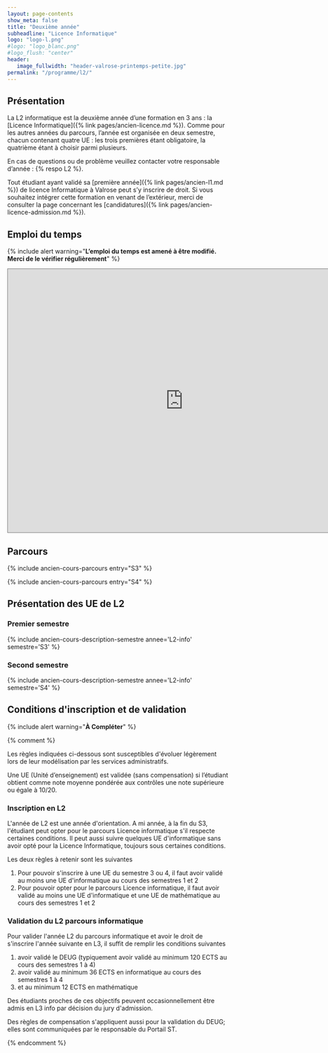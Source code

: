 ```yaml
---
layout: page-contents
show_meta: false
title: "Deuxième année"
subheadline: "Licence Informatique"
logo: "logo-l.png"
#logo: "logo_blanc.png"
#logo_flush: "center"
header:
   image_fullwidth: "header-valrose-printemps-petite.jpg"
permalink: "/programme/l2/"
---
```


## Présentation ##

La L2 informatique est la deuxième année d’une formation en 3 ans : la
[Licence Informatique]({% link pages/ancien-licence.md %}). Comme pour
les autres années du parcours, l’année est organisée en deux semestre,
chacun contenant quatre UE : les trois premières étant obligatoire, la
quatrième étant à choisir parmi plusieurs.

En cas de questions ou de problème veuillez contacter votre
responsable d’année : {% respo L2 %}.

Tout étudiant ayant validé sa [première année]({% link
pages/ancien-l1.md %}) de licence Informatique à Valrose peut s’y
inscrire de droit. Si vous souhaitez intégrer cette formation en
venant de l’extérieur, merci de consulter la page concernant les
[candidatures]({% link pages/ancien-licence-admission.md %}).

## Emploi du temps ##

{% include alert warning="<b>L’emploi du temps est amené à être modifié. Merci de le vérifier régulièrement</b>" %}

<p><iframe style="border: solid 1px #777;" src="https://calendar.google.com/calendar/embed?height=600&amp;wkst=2&amp;bgcolor=%23ffffff&amp;ctz=Europe%2FParis&amp;title=L2%20Informatique&amp;mode=WEEK&amp;src=ZGNhMWYzNWM2NWZjNDQzMzM3ODQ1MTRhNzZjN2VhYjYxNDQzMGM3NWM1ODJmYmI2MTY2YTczZmVmZGQ3ZjNlZEBncm91cC5jYWxlbmRhci5nb29nbGUuY29t&amp;src=MTRkOGQ4MjQxYzY1NDc1YWVhMDBjMDlmOTZlMjU4YWZjMWI4M2YxODEyZmY1MzZiNDFmMjJhNDFlNGVkNTA1MEBncm91cC5jYWxlbmRhci5nb29nbGUuY29t&amp;src=MWNhYjllYmM0MmNkN2Q0NTQ3ZDkzM2I2NDhkZjc0ODFmMDQ0MWE1ZTQ3YmQ2Yzc3M2IyZGUxZDMxMTM4MjYzOEBncm91cC5jYWxlbmRhci5nb29nbGUuY29t&amp;src=OGQxOTE1ZTg4NjI2M2YyMGExMjllMjVmYTcyYjg3ZTZkMWNmZDAxMzg4ZTNkN2I1MWEyMDI3NTcyZTI1NzRiZkBncm91cC5jYWxlbmRhci5nb29nbGUuY29t&amp;src=YmQwYjg2NzQ5MWMyZWFlMGNlMjY2NjZjN2YzOWVlOWE1NGQ5NmIxMDdhNDVhYWVlODg4MTJjYTljNzMyMjE4MEBncm91cC5jYWxlbmRhci5nb29nbGUuY29t&amp;src=ZjI3MzQ3MmFhNGMyYWI0OTlmZjAwMzE5Nzk3MTAwM2E5NDJhYTkzMTQ5MzljNzdkMjE0MmMxZWQ2ZmU3ZThhN0Bncm91cC5jYWxlbmRhci5nb29nbGUuY29t&amp;src=N2M5MTQ3YzAyNmM3ODcwM2E5YjNhYjg1NzQxZTY2MzQ0MjkxNzU0MGM1OWFkNDkyNjFjNTkyMTE2ODRmNmJkNUBncm91cC5jYWxlbmRhci5nb29nbGUuY29t&amp;src=OGZmOTgwNWYwNjU3NzNkMzM1MzUwNWRiOTFmODIwY2UyZWQyZjZmNTU0ZDUwNjI4OGI2ZWQ1MWNhODdlYzdhMEBncm91cC5jYWxlbmRhci5nb29nbGUuY29t&amp;src=ZTI5ZTUyZDVkZTZhOGQ3NDcxOThjNTBlYzAxNTg4ZmU3MmRmODcxYjk1YWE1OTIyMDQ5MDZlNWU2Y2Y2YWFkY0Bncm91cC5jYWxlbmRhci5nb29nbGUuY29t&amp;src=MzQ1MzNjYmE0YzVmMTNjMDhkNDdkNWI1YWU3YTEzMmI1M2Y2MDMxMjBhZjIwZTRiY2JkZmZmZWYyNmRlMjUyZEBncm91cC5jYWxlbmRhci5nb29nbGUuY29t&amp;src=MDQ2NGJlOTA0NzFmNWY5OGYzNzdhY2VjODFhZDkxMThiZjIyNTE5YzQ5YmFmNzk5MDZhMmE1MTgyY2JkMmY3ZkBncm91cC5jYWxlbmRhci5nb29nbGUuY29t&amp;color=%239E69AF&amp;color=%23039BE5&amp;color=%23009688&amp;color=%23E4C441&amp;color=%234285F4&amp;color=%233F51B5&amp;color=%23E4C441&amp;color=%2333B679&amp;color=%23D81B60&amp;color=%23EF6C00&amp;color=%23F09300" width="800" height="600" frameborder="0" scrolling="no"></iframe></p>

## Parcours ##


{% include ancien-cours-parcours entry="S3" %}

{% include ancien-cours-parcours entry="S4" %}


## Présentation des UE de L2 ##

### Premier semestre ###

{% include ancien-cours-description-semestre annee='L2-info' semestre='S3' %}

### Second semestre ###

{% include ancien-cours-description-semestre annee='L2-info' semestre='S4' %}







## Conditions d'inscription et de validation ##

{% include alert warning="<b>À Compléter</b>" %}

{% comment %}

Les règles indiquées ci-dessous sont susceptibles d'évoluer légèrement lors de leur modélisation par les services administratifs.

Une UE (Unité d’enseignement) est validée (sans compensation) si l’étudiant obtient comme note moyenne pondérée aux contrôles une note supérieure ou égale à 10/20.

### Inscription en L2 ###

L'année de L2 est une année d'orientation. A mi année, à la fin du S3, l'étudiant peut opter pour le parcours Licence informatique s'il respecte certaines
conditions. Il peut aussi suivre quelques UE d'informatique sans avoir opté
pour la Licence Informatique, toujours sous certaines conditions.

Les deux règles à retenir sont les suivantes

1. Pour pouvoir s'inscrire à une UE du semestre 3 ou 4, il faut avoir validé au moins une UE d'informatique au cours des semestres 1 et 2
2. Pour pouvoir opter pour le parcours Licence informatique, il faut avoir validé au moins une UE d'informatique et une UE de mathématique au cours des semestres 1 et 2

### Validation du L2 parcours informatique ###

Pour valider l'année L2 du parcours informatique et avoir le droit de s'inscrire l'année suivante en L3, il suffit de remplir les conditions suivantes

1. avoir validé le DEUG (typiquement avoir validé au minimum 120 ECTS au cours des semestres 1 à 4)
2. avoir validé au minimum 36 ECTS en informatique au cours des semestres 1 à 4
3. et au minimum 12 ECTS en mathématique

Des étudiants proches de ces objectifs peuvent occasionnellement être admis en L3 info par décision du jury d'admission.

Des règles de compensation s'appliquent aussi pour la validation du DEUG; elles sont communiquées par le responsable du Portail ST.

{% endcomment %}
